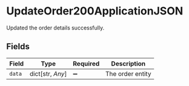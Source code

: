 # UpdateOrder200ApplicationJSON

Updated the order details successfully.


## Fields

| Field              | Type               | Required           | Description        |
| ------------------ | ------------------ | ------------------ | ------------------ |
| `data`             | dict[str, *Any*]   | :heavy_minus_sign: | The order entity   |